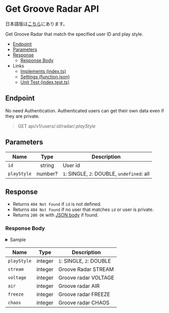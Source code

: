 # Get Groove Radar API

日本語版は[こちら](./README-ja.md)にあります。

Get Groove Radar that match the specified user ID and play style.

- [Endpoint](#endpoint)
- [Parameters](#parameters)
- [Response](#response)
  - [Response Body](#response-body)
- Links
  - [Implements (index.ts)](index.ts)
  - [Settings (function.json)](function.json)
  - [Unit Test (index.test.ts)](index.test.ts)

## Endpoint

No need Authentication. Authenticated users can get their own data even if they are private.

> GET api/v1/users/*:id*/radar/*:playStyle*

## Parameters

|Name|Type|Description|
|----|:--:|-----------|
|`id`|string|User id|
|`playStyle`|number?|`1`: SINGLE, `2`: DOUBLE, `undefined`: all|

## Response

- Returns `404 Not Found` if `id` is not defined.
- Returns `404 Not Found` if no user that matches `id` or user is private.
- Returns `200 OK` with [JSON body](#response-body) if found.

### Response Body

<details>
  <summary>Sample</summary>

```json
[
  {
    "playStyle": 1,
    "stream": 100,
    "voltage": 100,
    "air": 100,
    "freeze": 100,
    "chaos": 100
  },
  {
    "playStyle": 2,
    "stream": 100,
    "voltage": 100,
    "air": 100,
    "freeze": 100,
    "chaos": 100
  }
]
```

</details>

|Name|Type|Description|
|----|:--:|-----------|
|`playStyle`|integer|`1`: SINGLE, `2`: DOUBLE|
|`stream`|integer|Groove Radar STREAM|
|`voltage`|integer|Groove radar VOLTAGE|
|`air`|integer|Groove radar AIR|
|`freeze`|integer|Groove radar FREEZE|
|`chaos`|integer|Groove radar CHAOS|

